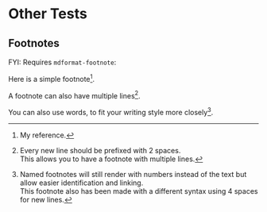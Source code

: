 # Other Tests

## Footnotes

FYI: Requires `mdformat-footnote`:

Here is a simple footnote[^1].

A footnote can also have multiple lines[^2].

You can also use words, to fit your writing style more closely[^note].

  [^1]: My reference.
  [^2]: Every new line should be prefixed with 2 spaces.\
  This allows you to have a footnote with multiple lines.
  [^note]: Named footnotes will still render with numbers instead of the text but allow easier identification and linking.\
    This footnote also has been made with a different syntax using 4 spaces for new lines.
